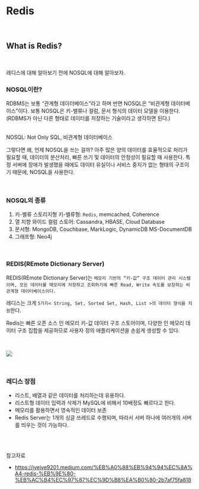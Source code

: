 # Redis

<br/>

## What is Redis?

<br/>

레디스에 대해 알아보기 전에 NOSQL에 대해 알아보자.


### NOSQL이란?
RDBMS는 보통 “관계형 데이터베이스”라고 하며 반면 NOSQL은 “비관계형 데이터베이스”이다. 보통 NOSQL은 키-밸류나 컬럼, 문서 형식의 데이터 모델을 이용한다.
(RDBMS가 아닌 다른 형태로 데이터를 저장하는 기술이라고 생각하면 된다.)

<br/>
NOSQL: Not Only SQL, 비관계형 데이터베이스

그렇다면 왜, 언제 NOSQL을 쓰는 걸까? 아주 많은 양의 데이터를 효율적으로 처리가 필요할 때, 데이터의 분산처리, 빠른 쓰기 및 데이터의 안정성이 필요할 때 사용한다. 특정 서버에 장애가 발생했을 때에도 데이터 유실이나 서비스 중지가 없는 형태의 구조이기 때문에, NOSQL을 사용한다.

<br/>

### NOSQL의 종류
1. 키-밸류 스토리지형 키-밸류형: `Redis`, memcached, Coherence
2. 열 지향 와이드 컬럼 스토어: Cassandra, HBASE, Cloud Database
3. 문서형: MongoDB, Couchbase, MarkLogic, DynamicDB MS-DocumentDB
4. 그래프형: Neo4j

<br/>

### REDIS(REmote Dictionary Server)

REDIS(REmote Dictionary Server)는 `메모리 기반의 “키-값” 구조 데이터 관리 시스템이며, 모든 데이터를 메모리에 저장하고 조회하기에 빠른 Read, Write 속도를 보장하는 비 관계형 데이터베이스이다.`

레디스는 크게 `5가지< String, Set, Sorted Set, Hash, List >의 데이터 형식을 지원`한다.

Redis는 빠른 오픈 소스 인 메모리 키-값 데이터 구조 스토어이며, 다양한 인 메모리 데이터 구조 집합을 제공하므로 사용자 정의 애플리케이션을 손쉽게 생성할 수 있다.

<br/>

![](https://miro.medium.com/max/2656/1*ZAj8ReBr4ZchEyZuDMCkFg.jpeg)

<br/>

### 레디스 장점
- 리스트, 배열과 같은 데이터를 처리하는데 유용하다.
- 리스트형 데이터 입력과 삭제가 MySQL에 비해서 10배정도 빠르다고 한다.
- 메모리를 활용하면서 영속적인 데이터 보존
- Redis Server는 1개의 싱글 쓰레드로 수행되며, 따라서 서버 하나에 여러개의 서버를 띄우는 것이 가능하다.

<br/>
<br/>

참고자료
- https://jyejye9201.medium.com/%EB%A0%88%EB%94%94%EC%8A%A4-redis-%EB%9E%80-%EB%AC%B4%EC%97%87%EC%9D%B8%EA%B0%80-2b7af75fa818